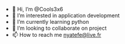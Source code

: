 - 👋 Hi, I’m @Cools3x6
- 👀 I’m interested in application development
- 🌱 I’m currently learning python
- 💞️ I’m looking to collaborate on project
- 📫 How to reach me nyatefe@live.fr

<!---
Cools3x6/Cools3x6 is a ✨ special ✨ repository because its `README.md` (this file) appears on your GitHub profile.
You can click the Preview link to take a look at your changes.
--->
